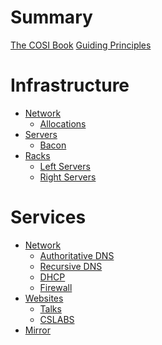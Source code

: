 # Summary

[The COSI Book](./0_0_the_cosi_book.md)
[Guiding Principles](./0_1_guiding_principles.md)

# Infrastructure

- [Network](./1_0_network.md)
	- [Allocations](./1_1_ip_allocations)
- [Servers]()
	- [Bacon]()
- [Racks]()
	- [Left Servers]()
	- [Right Servers]()

# Services

- [Network]()
	- [Authoritative DNS]()
	- [Recursive DNS]()
	- [DHCP]()
	- [Firewall]()
- [Websites]()
	- [Talks]()
	- [CSLABS]()
- [Mirror]()
